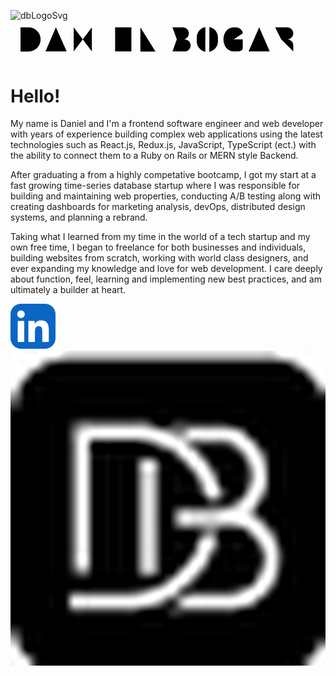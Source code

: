 ![dbLogoSvg](https://github.com/daniel-bogart/DanielReadME/assets/75914647/304c1907-bdbd-4267-81b0-6ec55c259dc5)<?xml version="1.0" encoding="UTF-8"?><svg id="Layer_1" xmlns="http://www.w3.org/2000/svg" viewBox="0 0 703.33 85.79"><defs></defs><path class="cls-1" d="m434.92,69.61c-10.86-2.13-19.05-11.7-19.05-23.18v-9.08c0-11.54,8.27-21.14,19.21-23.2"/><path class="cls-1" d="m444.08,14.18c4.69.91,8.88,3.22,12.12,6.47,4.28,4.27,6.92,10.17,6.92,16.7v9.08c0,11.54-8.26,21.15-19.2,23.21"/><path class="cls-1" d="m518.59,28.49c0-8.05-7.96-13.6-16.01-13.6h-4.24c-13.5,0-22.82,12.09-22.82,27h0c0,14.91,9.32,27,22.82,27h8.15c8.18,0,12.1-3.27,12.1-7.31v-19.6s-.04-.09-.09-.09h-20.16"/><polyline class="cls-1" points="78.16 68.9 101.31 14.9 101.31 14.9 125.41 68.9"/><polyline class="cls-1" points="578.88 68.9 555.26 14.9 555.26 14.9 531.63 68.9"/><polyline class="cls-1" points="181.63 14.9 181.63 68.9 141.13 14.9 141.13 68.9"/><line class="cls-1" x1="208.11" y1="15.01" x2="208.11" y2="69.01"/><polyline class="cls-1" points="290 15.01 290 69.01 323.75 69.01"/><line class="cls-1" x1="645.43" y1="14.9" x2="681" y2="14.9"/><line class="cls-1" x1="663.21" y1="68.9" x2="663.21" y2="14.9"/><polyline class="cls-1" points="269.88 14.9 233.59 14.9 233.59 68.9 269.88 68.9"/><line class="cls-1" x1="265.05" y1="41.9" x2="242.48" y2="41.9"/><path class="cls-1" d="m22.33,69.01h17.82c14.91,0,27-12.09,27-27h0c0-14.91-12.09-27-27-27h-17.82"/><line class="cls-1" x1="23.61" y1="24.1" x2="23.61" y2="58.92"/><path class="cls-1" d="m371.33,41.9h13.35c7.46,0,13.5-6.04,13.5-13.5h0c0-7.46-6.04-13.5-13.5-13.5h-23"/><path class="cls-1" d="m371.33,41.9h17.35c7.46,0,13.5,6.04,13.5,13.5h0c0,7.46-6.04,13.5-13.5,13.5h-27"/><line class="cls-1" x1="362.59" y1="23.86" x2="362.59" y2="59.9"/><path class="cls-1" d="m590.93,14.9h27c7.46,0,13.5,6.04,13.5,13.5h0c0,7.46-6.04,13.5-13.5,13.5h-13.5"/><path class="cls-1" d="m631.43,68.9v-13.5h0c0-7.46-6.04-13.5-13.5-13.5h-13.5"/><line class="cls-1" x1="592.23" y1="23.86" x2="592.23" y2="68.9"/></svg>

# Hello!

My name is Daniel and I'm a frontend software engineer and web developer with years of experience building complex web applications using the latest technologies such as React.js, Redux.js, JavaScript, TypeScript (ect.) with the ability to connect them to a Ruby on Rails or MERN style Backend.

After graduating a from a highly competative bootcamp, I got my start at a fast growing time-series database startup where I was responsible for building and maintaining web properties, conducting A/B testing along with creating dashboards for marketing analysis, devOps, distributed design systems, and planning a rebrand.

Taking what I learned from my time in the world of a tech startup and my own free time, I began to freelance for both businesses and individuals, building websites from scratch, working with world class designers, and ever expanding my knowledge and love for web development. I care deeply about function, feel, learning and implementing new best practices, and am ultimately a builder at heart.

<a href="https://www.linkedin.com/in/danielrbogart/">
    <img src="https://github.com/daniel-bogart/DanielReadME/blob/main/assets/linkedin.svg" alt="linkedin">
</a>

<a href="https://www.danielrbogart.com/">
    <img src="https://github.com/daniel-bogart/DanielReadME/blob/main/assets/512.png" alt="danielLogo">
</a>




